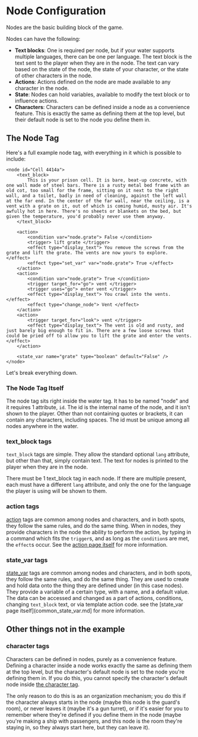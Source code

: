 # Node Configuration
Nodes are the basic building block of the game.

Nodes can have the following:
* **Text blocks**: One is required per node, but if your water supports multiple languages, there can be one per language. The text block is the text sent to the player when they are in the node. The text can vary based on the state of the node, the state of your character, or the state of other characters in the node.
* **Actions**: Actions defined on the node are made available to any character in the node.
* **State**: Nodes can hold variables, available to modify the text block or to influence actions.
* **Characters**: Characters can be defined inside a node as a convenience feature. This is exactly the same as defining them at the top level, but their default node is set to the node you define them in.

## The Node Tag
Here's a full example node tag, with everything in it which is possible to include:
```
<node id="Cell 4414a">
	<text_block>
		This is your prison cell. It is bare, beat-up concrete, with one wall made of steel bars. There is a rusty metal bed frame with an old cot, too small for the frame, sitting on it next to the right wall, and a toilet, badly in need of cleaning, against the left wall at the far end. In the center of the far wall, near the ceiling, is a vent with a grate on it, out of which is coming humid, musty air. It's awfully hot in here. There's no sheets or blankets on the bed, but given the temperature, you'd probably never use them anyway.
	</text_block>
	
	<action>
		<condition var="node.grate"> False </condition>
		<trigger> lift grate </trigger>
		<effect type="display_text"> You remove the screws from the grate and lift the grate. The vents are now yours to explore. </effect>
		<effect type="set_var" var="node.grate"> True </effect>
	</action>
	<action>
		<condition var="node.grate"> True </condition>
		<trigger target_for="go"> vent </trigger>
		<trigger uses="go"> enter vent </trigger>
		<effect type="display_text"> You crawl into the vents. </effect>
		<effect type="change_node"> Vent </effect>
	</action>
	<action>
		<trigger target_for="look"> vent </trigger>
		<effect type="display_text"> The vent is old and rusty, and just barely big enough to fit in. There are a few loose screws that could be pried off to allow you to lift the grate and enter the vents. </effect>
	</action>
	
	<state_var name="grate" type="boolean" default="False" />
</node>
```
Let's break everything down.

### The Node Tag Itself
The node tag sits right inside the water tag. It has to be named "node" and it requires 1 attribute, `id`. The id is the internal name of the node, and it isn't shown to the player. Other than not containing quotes or brackets, it can contain any characters, including spaces. The id must be unique among all nodes anywhere in the water.

### text_block tags
`text_block` tags are simple. They allow the standard optional `lang` attribute, but other than that, simply contain text. The text for nodes is printed to the player when they are in the node.

There must be 1 text_block tag in each node. If there are multiple present, each must have a different `lang` attribute, and only the one for the language the player is using will be shown to them.

### action tags
[action](common_action.md) tags are common among nodes and characters, and in both spots, they follow the same rules, and do the same thing. When in nodes, they provide characters in the node the ability to perform the action, by typing in a command which fits the `trigger`s, and as long as the `condition`s are met, the `effect`s occur. See the [action page itself](common_action.md) for more information.

### state_var tags
[state_var](common_state_var.md) tags are common among nodes and characters, and in both spots, they follow the same rules, and do the same thing. They are used to create and hold data onto the thing they are defined under (in this case nodes). They provide a variable of a certain type, with a name, and a default value. The data can be accessed and changed as a part of actions, conditions, changing `text_block` text, or via template action code. see the [state_var page itself](common_state_var.md] for more information.

## Other things not in the example

### character tags
Characters can be defined in nodes, purely as a convenience feature. Defining a character inside a node works exactly the same as defining them at the top level, but the character's default node is set to the node you're defining them in. If you do this, you cannot specify the character's default node inside [the character tag](Character.md).

The only reason to do this is as an organization mechanism; you do this if the character always starts in the node (maybe this node is the guard's room), or never leaves it (maybe it's a gun turret), or if it's easier for you to remember where they're defined if you define them in the node (maybe you're making a ship with passengers, and this node is the room they're staying in, so they always start here, but they can leave it).